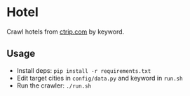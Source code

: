 # Hotel

Crawl hotels from [ctrip.com](https://www.ctrip.com/) by keyword.

## Usage

- Install deps: `pip install -r requirements.txt`
- Edit target cities in `config/data.py` and keyword in `run.sh`
- Run the crawler: `./run.sh`
